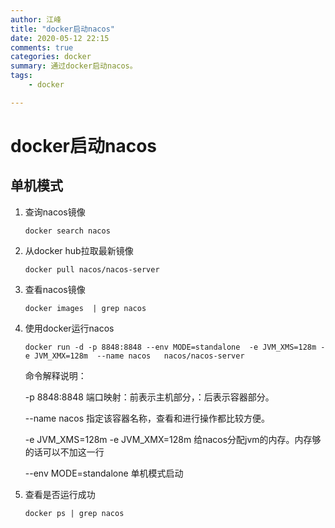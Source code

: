 ```yaml
---
author: 江峰
title: "docker启动nacos"
date: 2020-05-12 22:15
comments: true
categories: docker
summary: 通过docker启动nacos。
tags: 
	- docker

---
```


<meta name="referrer" content="no-referrer" />

# docker启动nacos



## 单机模式

1. 查询nacos镜像

   ```
   docker search nacos
   ```

2. 从docker hub拉取最新镜像

   ```
   docker pull nacos/nacos-server
   ```

3. 查看nacos镜像

   ```
   docker images  | grep nacos
   ```

4. 使用docker运行nacos

   ```
   docker run -d -p 8848:8848 --env MODE=standalone  -e JVM_XMS=128m -e JVM_XMX=128m  --name nacos   nacos/nacos-server
   ```

   命令解释说明：

   -p 8848:8848 端口映射：前表示主机部分，：后表示容器部分。

   --name nacos 指定该容器名称，查看和进行操作都比较方便。

   -e JVM_XMS=128m -e JVM_XMX=128m  给nacos分配jvm的内存。内存够的话可以不加这一行

   --env MODE=standalone  单机模式启动

5. 查看是否运行成功

   ```
   docker ps | grep nacos
   ```

   



